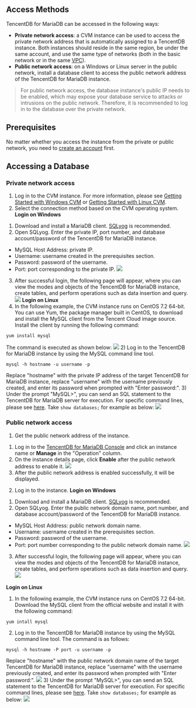 ## Access Methods
TencentDB for MariaDB can be accessed in the following ways:
- **Private network access**: a CVM instance can be used to access the private network address that is automatically assigned to a TencentDB instance. Both instances should reside in the same region, be under the same account, and use the same type of networks (both in the basic network or in the same [VPC](https://intl.cloud.tencent.com/document/product/215/535)).
- **Public network access**: on a Windows or Linux server in the public network, install a database client to access the public network address of the TencentDB for MariaDB instance.
>For public network access, the database instance's public IP needs to be enabled, which may expose your database service to attacks or intrusions on the public network. Therefore, it is recommended to log in to the database over the private network.

## Prerequisites
No matter whether you access the instance from the private or public network, you need to [create an account](https://intl.cloud.tencent.com/document/product/237/7054) first.

## Accessing a Database
### Private network access
1. Log in to the CVM instance. For more information, please see <a href="https://intl.cloud.tencent.com/document/product/213/10516" target="_blank">Getting Started with Windows CVM</a> or <a href="https://intl.cloud.tencent.com/document/product/213/10517" target="_blank">Getting Started with Linux CVM</a>.
2. Select the connection method based on the CVM operating system.
**Login on Windows**
1) Download and install a MariaDB client. [SQLyog](https://www.webyog.com/) is recommended.
2) Open SQLyog. Enter the private IP, port number, and database account/password of the TencentDB for MariaDB instance.
 - MySQL Host Address: private IP.
 - Username: username created in the prerequisites section.
 - Password: password of the username.
 - Port: port corresponding to the private IP.
![](https://main.qcloudimg.com/raw/5a8c629f764f9a884744da4af738ae00.png)
3) After successful login, the following page will appear, where you can view the modes and objects of the TencentDB for MariaDB instance, create tables, and perform operations such as data insertion and query.
![](https://main.qcloudimg.com/raw/6c296dd8b1e778f16db7d98e4c88325c.png)
**Login on Linux**
1) In the following example, the CVM instance runs on CentOS 7.2 64-bit. You can use Yum, the package manager built in CentOS, to download and install the MySQL client from the Tencent Cloud image source.
Install the client by running the following command:
```
yum install mysql
```
The command is executed as shown below:
![](https://mc.qcloudimg.com/static/img/eee76fa95379b8a25fc076b66b4ca28c/image.png)
2) Log in to the TencentDB for MariaDB instance by using the MySQL command line tool.
```
mysql -h hostname -u username -p
```
Replace "hostname" with the private IP address of the target TencentDB for MariaDB instance, replace "username" with the username previously created, and enter its password when prompted with "Enter password:".
3) Under the prompt "MySQL>", you can send an SQL statement to the TencentDB for MariaDB server for execution. For specific command lines, please see [here](https://dev.mysql.com/doc/refman/5.7/en/mysql-commands.html).
Take `show databases;` for example as below:
![](https://mc.qcloudimg.com/static/img/76b4346a84f7388ae263dc6c09220fc0/image.png)

### Public network access
1. Get the public network address of the instance.
1) Log in to the [TencentDB for MariaDB Console](https://console.cloud.tencent.com/tdsql) and click an instance name or **Manage** in the "Operation" column.
2) On the instance details page, click **Enable** after the public network address to enable it.
![](https://main.qcloudimg.com/raw/f7575ce415436b2d77b8a78e2faff999.png)
3) After the public network address is enabled successfully, it will be displayed.

2. Log in to the instance.
**Login on Windows**
1) Download and install a MariaDB client. [SQLyog](https://www.webyog.com/) is recommended.
2) Open SQLyog. Enter the public network domain name, port number, and database account/password of the TencentDB for MariaDB instance.
 - MySQL Host Address: public network domain name.
 - Username: username created in the prerequisites section.
 - Password: password of the username.
 - Port: port number corresponding to the public network domain name.
![](https://main.qcloudimg.com/raw/1c2c5cd0f4e4edb7bd9c1f921775284a.png)
3) After successful login, the following page will appear, where you can view the modes and objects of the TencentDB for MariaDB instance, create tables, and perform operations such as data insertion and query.
![](https://main.qcloudimg.com/raw/95c99b7db6b2d972aa3020268887d42d.png)

**Login on Linux**
1) In the following example, the CVM instance runs on CentOS 7.2 64-bit. Download the MySQL client from the official website and install it with the following command:
```
yum intall mysql
```
2) Log in to the TencentDB for MariaDB instance by using the MySQL command line tool. The command is as follows:
```
mysql -h hostname -P port -u username -p
```
Replace "hostname" with the public network domain name of the target TencentDB for MariaDB instance, replace "username" with the username previously created, and enter its password when prompted with "Enter password:".
![](https://mc.qcloudimg.com/static/img/230ca6d65526050e062c3f59186d4e6c/image.png)
3) Under the prompt "MySQL>", you can send an SQL statement to the TencentDB for MariaDB server for execution. For specific command lines, please see [here](https://dev.mysql.com/doc/refman/5.7/en/mysql-commands.html).
Take `show databases;` for example as below:
![](https://mc.qcloudimg.com/static/img/76b4346a84f7388ae263dc6c09220fc0/image.png)


